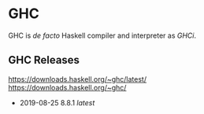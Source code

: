 # GHC

GHC is *de facto* Haskell compiler and interpreter as *GHCi*.

## GHC Releases

https://downloads.haskell.org/~ghc/latest/
https://downloads.haskell.org/~ghc/

- 2019-08-25 8.8.1 *latest*
